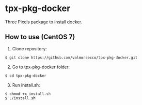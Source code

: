 # tpx-pkg-docker
Three Pixels package to install docker.

## How to use (CentOS 7)

1. Clone repository:

```bash
$ git clone https://github.com/valmorsecco/tpx-pkg-docker.git
```

2. Go to tpx-pkg-docker folder:

```bash
$ cd tpx-pkg-docker
```

3. Run install.sh:

```bash
$ chmod +x install.sh
$ ./install.sh
```